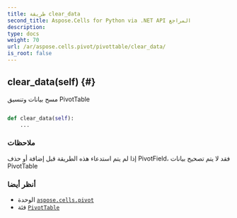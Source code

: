 ```yaml
---
title: طريقة clear_data
second_title: Aspose.Cells for Python via .NET API المراجع
description:
type: docs
weight: 70
url: /ar/aspose.cells.pivot/pivottable/clear_data/
is_root: false
---
```

##  clear_data(self) {#}
مسح بيانات وتنسيق PivotTable



```python

def clear_data(self):
    ...
```


###  ملاحظات

إذا لم يتم استدعاء هذه الطريقة قبل إضافة أو حذف PivotField، فقد لا يتم تصحيح بيانات PivotTable


###  أنظر أيضا

* الوحدة [`aspose.cells.pivot`](../../)
* فئة [`PivotTable`](/cells/python-net/ar/aspose.cells.pivot/pivottable)
